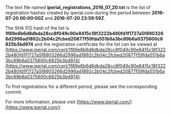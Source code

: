 The text file named **iperial_registrations_2016_07_20.txt** is the list of registration hashes created by iperial.com during the period between **2016-07-20 00:00:00Z** and **2016-07-20 23:59:59Z**.

The SHA 512 hash of the list is **1f89e6b6d8dbda28cc8f049c90e8415c18f3222b480fd1f1727a5f8903266d2996ad1892c2b04c2fcbed20877f59fda551b6a3bc89b6a0375600c6825b3bd974** and the registration certificate for the list can be viewed at [https://www.iperial.com/cert/1f89e6b6d8dbda28cc8f049c90e8415c18f3222b480fd1f1727a5f8903266d2996ad1892c2b04c2fcbed20877f59fda551b6a3bc89b6a0375600c6825b3bd974](https://www.iperial.com/cert/1f89e6b6d8dbda28cc8f049c90e8415c18f3222b480fd1f1727a5f8903266d2996ad1892c2b04c2fcbed20877f59fda551b6a3bc89b6a0375600c6825b3bd974).

To find registrations for a different period, please see the corresponding commit.

For more information, please visit [https://www.iperial.com/](https://www.iperial.com/)

